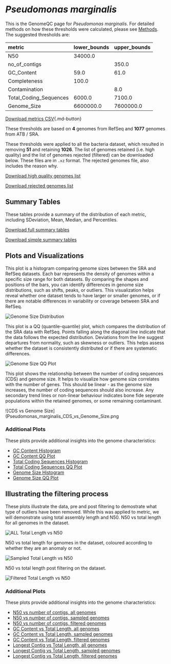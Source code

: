 # *Pseudomonas marginalis*

This is the GenomeQC page for *Pseudomonas marginalis*. For detailed methods on how these thresholds were calculated, please see [Methods](../../methods.md).
The suggested thresholds are: 

| metric                 | lower_bounds   | upper_bounds   |
|:-----------------------|:---------------|:---------------|
| N50                    | 34000.0        |                |
| no_of_contigs          |                | 350.0          |
| GC_Content             | 59.0           | 61.0           |
| Completeness           | 100.0          |                |
| Contamination          |                | 8.0            |
| Total_Coding_Sequences | 6000.0         | 7100.0         |
| Genome_Size            | 6600000.0      | 7600000.0      |

[Download metrics CSV](Pseudomonas_marginalis_metrics.csv){.md-button}


These thresholds are based on **4** genomes from RefSeq and **1077** genomes from ATB / SRA.

These thresholds were applied to all the bacteria dataset, which resulted in removing **51** and retaining **1026**.
The list of genomes retained (i.e. high quality) and the list of genomes rejected (filtered) can be downloaded below. These files are in `.xz` format. The rejected genomes file, also includes the reason why.

[Download high quality genomes list](Pseudomonas_marginalis_high_quality_genomes.csv.xz)


[Download rejected genomes list](Pseudomonas_marginalis_filtered_out_genomes.csv.xz)



## Summary Tables
These tables provide a summary of the distribution of each metric, including SDeviation, Mean, Median, and Percentiles.

[Download full summary tables](summary.csv)

[Download simple summary tables](selected_summary.csv)

## Plots and Visualizations

This plot is a histogram comparing genome sizes between the SRA and RefSeq datasets. Each bar represents the density of genomes within a specific size range for both datasets. By comparing the shapes and positions of the bars, you can identify differences in genome size distributions, such as shifts, peaks, or outliers. This visualization helps reveal whether one dataset tends to have larger or smaller genomes, or if there are notable differences in variability or coverage between SRA and RefSeq.

![Genome Size Distribution](Genome_Size_refseq_histogram_kde.png)

This plot is a QQ (quantile-quantile) plot, which compares the distribution of the SRA data with RefSeq. Points falling along the diagonal line indicate that the data follows the expected distribution. Deviations from the line suggest departures from normality, such as skewness or outliers. This helps assess whether the dataset is consistently distributed or if there are systematic differences.

![Genome Size QQ Plot](Genome_Size_refseq_qqplot.png)

This plot shows the relationship between the number of coding sequences (CDS) and genome size. It helps to visualize how genome size correlates with the number of genes. This should be linear - as the genome size increases, the number of coding sequences should also increase. Any secondary trend lines or non-linear behaviour indicates bone fide seperate populations within the retained genomes, or some remaining contaminant. 

![CDS vs Genome Size](Pseudomonas_marginalis_CDS_vs_Genome_Size.png

### Additional Plots

These plots provide additional insights into the genome characteristics:

- [GC Content Histogram](GC_Content_refseq_histogram_kde.png)
- [GC Content QQ Plot](GC_Content_refseq_qqplot.png)
- [Total Coding Sequences Histogram](Total_Coding_Sequences_refseq_histogram_kde.png)
- [Total Coding Sequences QQ Plot](Total_Coding_Sequences_refseq_qqplot.png)
- [Genome Size Histogram](Genome_Size_refseq_histogram_kde.png)
- [Genome Size QQ Plot](Genome_Size_refseq_qqplot.png)
## Illustrating the filtering process
These plots illustrate the data, pre and post filtering to demostrate what type of outliers have been removed. While this was applied to metric, we will demonstrate using total assembly length and N50.
N50 vs total length for all genomes in the dataset.

![ALL Total Length vs N50](Pseudomonas_marginalis_all_total_length_N50.png)

N50 vs total length for genomes in the dataset, coloured according to whether they are an anomaly or not.

![Sampled Total Length vs N50](Pseudomonas_marginalis_sample_total_length_N50.png)

N50 vs total length post filtering on the dataset.

![Filtered Total Length vs N50](Pseudomonas_marginalis_filt_total_length_N50.png)

### Additional Plots

These plots provide additional insights into the genome characteristics:

- [N50 vs number of contigs, all genomes](Pseudomonas_marginalis_all_N50_number.png)
- [N50 vs number of contigs, sampled genomes](Pseudomonas_marginalis_sample_N50_number.png)
- [N50 vs number of contigs, filtered genomes](Pseudomonas_marginalis_filt_N50_number.png)
- [GC Content vs Total Length, all genomes](Pseudomonas_marginalis_all_total_length_GC_Content.png)
- [GC Content vs Total Length, sampled genomes](Pseudomonas_marginalis_sample_total_length_GC_Content.png)
- [GC Content vs Total Length, filtered genomes](Pseudomonas_marginalis_filt_total_length_GC_Content.png)
- [Longest Contig vs Total Length, all genomes](Pseudomonas_marginalis_all_total_length_longest.png)
- [Longest Contig vs Total Length, sampled genomes](Pseudomonas_marginalis_sample_total_length_longest.png)
- [Longest Contig vs Total Length, filtered genomes](Pseudomonas_marginalis_filt_total_length_longest.png)
